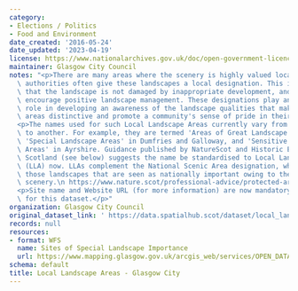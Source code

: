 ```yaml
---
category:
- Elections / Politics
- Food and Environment
date_created: '2016-05-24'
date_updated: '2023-04-19'
license: https://www.nationalarchives.gov.uk/doc/open-government-licence/version/3/
maintainer: Glasgow City Council
notes: "<p>There are many areas where the scenery is highly valued locally and local\
  \ authorities often give these landscapes a local designation. This is to ensure\
  \ that the landscape is not damaged by inappropriate development, and in some cases\
  \ encourage positive landscape management. These designations play an important\
  \ role in developing an awareness of the landscape qualities that make particular\
  \ areas distinctive and promote a community's sense of pride in their surroundings.</p>\n\
  <p>The names used for such Local Landscape Areas currently vary from one local authority\
  \ to another. For example, they are termed 'Areas of Great Landscape Value' in Moray,\
  \ 'Special Landscape Areas' in Dumfries and Galloway, and 'Sensitive Landscape Character\
  \ Areas' in Ayrshire. Guidance published by NatureScot and Historic Environment\
  \ Scotland (see below) suggests the name be standardised to Local Landscape Areas\
  \ (LLA) now. LLAs complement the National Scenic Area designation, which identifies\
  \ those landscapes that are seen as nationally important owing to their unsurpassed\
  \ scenery.\n https://www.nature.scot/professional-advice/protected-areas-and-species/protected-areas/local-designations/local-landscape-areas</p>\n\
  <p>Site name and Website URL (for more information) are now mandatory attributes\
  \ for this dataset.</p>"
organization: Glasgow City Council
original_dataset_link: ' https://data.spatialhub.scot/dataset/local_landscape_designation-gc'
records: null
resources:
- format: WFS
  name: Sites of Special Landscape Importance
  url: https://www.mapping.glasgow.gov.uk/arcgis_web/services/OPEN_DATA/Sites_of_Special_Landscape_Importance/MapServer/WFSServer?request=GetCapabilities&service=WFS
schema: default
title: Local Landscape Areas - Glasgow City
---
```

